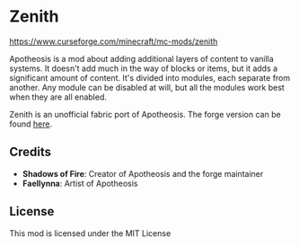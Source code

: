 # Zenith

https://www.curseforge.com/minecraft/mc-mods/zenith

Apotheosis is a mod about adding additional layers of content to vanilla systems. It doesn't add much in the way of blocks or items, but it adds a significant amount of content. It's divided into modules, each separate from another. Any module can be disabled at will, but all the modules work best when they are all enabled.

Zenith is an unofficial fabric port of Apotheosis. The forge version can be found [here](https://www.curseforge.com/minecraft/mc-mods/apotheosis).

## Credits

- **Shadows of Fire**: Creator of Apotheosis and the forge maintainer
- **Faellynna**: Artist of Apotheosis

## License

This mod is licensed under the MIT License
